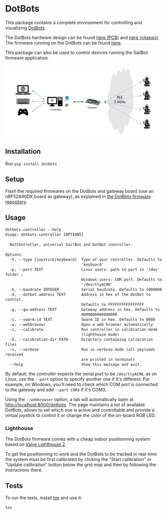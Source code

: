 # DotBots

This package contains a complete environment for controlling and visualizing
[DotBots](http://www.dotbots.org).

The DotBots hardware design can be found
[here (PCB)](https://github.com/DotBots/DotBot-pcb) and
[here (chassis)](https://github.com/DotBots/DotBot-chassis).
The firmware running on the DotBots can be found
[here](https://github.com/DotBots/DotBot-firmware-fresh).

This package can also be used to control devices running the SailBot firmware
application.

![DotBots controller overview](dotbots.png)

## Installation

Run `pip install dotbots`

## Setup

Flash the required firmwares on the DotBots and gateway board (use an
nRF52840DK board as gateway), as explained in
[the DotBots firmware repository](https://github.com/DotBots/DotBot-firmware-fresh).

## Usage

```
dotbots-controller --help
Usage: dotbots-controller [OPTIONS]

  BotController, universal SailBot and DotBot controller.

Options:
  -t, --type [joystick|keyboard]  Type of your controller. Defaults to
                                  'keyboard'
  -p, --port TEXT                 Linux users: path to port in '/dev' folder ;
                                  Windows users: COM port. Defaults to
                                  '/dev/ttyACM0'
  -b, --baudrate INTEGER          Serial baudrate. Defaults to 1000000
  -d, --dotbot-address TEXT       Address in hex of the DotBot to control.
                                  Defaults to FFFFFFFFFFFFFFFF
  -g, --gw-address TEXT           Gateway address in hex. Defaults to
                                  0000000000000000
  -s, --swarm-id TEXT             Swarm ID in hex. Defaults to 0000
  -w, --webbrowser                Open a web browser automatically
  -c, --calibrate                 Run controller in calibration mode
                                  (lighthouse mode)
  -D, --calibration-dir PATH      Directory containing calibration files
  -v, --verbose                   Run in verbose mode (all payloads received
                                  are printed in terminal)
  --help                          Show this message and exit.
```

By default, the controller expects the serial port to be `/dev/ttyACM0`, as on
Linux, use the `--port` option to specify another one if it's different. For
example, on Windows, you'll need to check which COM port is connected to the
gateway and add `--port COM3` if it's COM3.

Using the `--webbrowser` option, a tab will automatically open at
[http://localhost:8000/dotbots](http://localhost:8000/dotbots). The page maintains
a list of available DotBots, allows to set which one is active and controllable
and provide a virtual joystick to control it or change the color of the on-board
RGB LED.

### Lighthouse

The DotBots firmware comes with a cheap indoor positionning system based on
[Valve Lighthouse 2](https://www.valvesoftware.com/en/index/base-stations).

To get the positionning to work and the DotBots to be tracked in real-time the
system must be first calibrated by clicking the "Start calibration" or
"Update calibration" button below the grid map and then by following the
instructions there.

## Tests

To run the tests, install [tox](https://pypi.org/project/tox/) and use it:

```
tox
```
